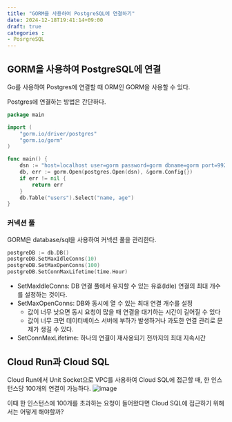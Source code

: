 ```yaml
---
title: "GORM을 사용하여 PostgreSQL에 연결하기"
date: 2024-12-18T19:41:14+09:00
draft: true
categories :
- PosrgreSQL
---
```


## GORM을 사용하여 PostgreSQL에 연결
Go를 사용하여 Postgres에 연결할 때 ORM인 GORM을 사용할 수 있다.

Postgres에 연결하는 방법은 간단하다.

```go
package main

import (
	"gorm.io/driver/postgres"
	"gorm.io/gorm"
)

func main() {
	dsn := "host=localhost user=gorm password=gorm dbname=gorm port=9920 sslmode=disable TimeZone=Asia/Shanghai"
	db, err := gorm.Open(postgres.Open(dsn), &gorm.Config{})
	if err != nil {
		return err
    }
	db.Table("users").Select("name, age")
}
```

### 커넥션 풀
GORM은 database/sql을 사용하여 커넥션 풀을 관리한다.
```go
postgreDB := db.DB()
postgreDB.SetMaxIdleConns(10)
postgreDB.SetMaxOpenConns(100)
postgreDB.SetConnMaxLifetime(time.Hour)
```

- SetMaxIdleConns: DB 연결 풀에서 유지할 수 있는 유휴(Idle) 연결의 최대 개수를 설정하는 것이다.
- SetMaxOpenConns: DB와 동시에 열 수 있는 최대 연결 개수를 설정
  - 값이 너무 낮으면 동시 요청이 많을 때 연결을 대기하는 시간이 길어질 수 있다
  - 값이 너무 크면 데이터베이스 서버에 부하가 발생하거나 과도한 연결 관리로 문제가 생길 수 있다.
- SetConnMaxLifetime: 하나의 연결이 재사용되기 전까지의 최대 지속시간

## Cloud Run과 Cloud SQL
Cloud Run에서 Unit Socket으로 VPC를 사용하여 Cloud SQL에 접근할 때, 한 인스턴스당 100개의 연결이 가능하다.
![image](https://github.com/user-attachments/assets/6bc71c20-00e5-45f6-b713-7e9bec9c8a4a)

이때 한 인스턴스에 100개를 초과하는 요청이 들어왔다면 Cloud SQL에 접근하기 위해서는 어떻게 해야할까?